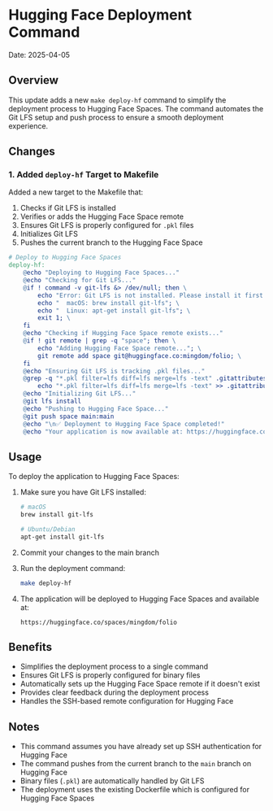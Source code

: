 # Hugging Face Deployment Command

Date: 2025-04-05

## Overview

This update adds a new `make deploy-hf` command to simplify the deployment process to Hugging Face Spaces. The command automates the Git LFS setup and push process to ensure a smooth deployment experience.

## Changes

### 1. Added `deploy-hf` Target to Makefile

Added a new target to the Makefile that:

1. Checks if Git LFS is installed
2. Verifies or adds the Hugging Face Space remote
3. Ensures Git LFS is properly configured for `.pkl` files
4. Initializes Git LFS
5. Pushes the current branch to the Hugging Face Space

```makefile
# Deploy to Hugging Face Spaces
deploy-hf:
	@echo "Deploying to Hugging Face Spaces..."
	@echo "Checking for Git LFS..."
	@if ! command -v git-lfs &> /dev/null; then \
		echo "Error: Git LFS is not installed. Please install it first."; \
		echo "  macOS: brew install git-lfs"; \
		echo "  Linux: apt-get install git-lfs"; \
		exit 1; \
	fi
	@echo "Checking if Hugging Face Space remote exists..."
	@if ! git remote | grep -q "space"; then \
		echo "Adding Hugging Face Space remote..."; \
		git remote add space git@huggingface.co:mingdom/folio; \
	fi
	@echo "Ensuring Git LFS is tracking .pkl files..."
	@grep -q "*.pkl filter=lfs diff=lfs merge=lfs -text" .gitattributes || \
		echo "*.pkl filter=lfs diff=lfs merge=lfs -text" >> .gitattributes
	@echo "Initializing Git LFS..."
	@git lfs install
	@echo "Pushing to Hugging Face Space..."
	@git push space main:main
	@echo "\n✅ Deployment to Hugging Face Space completed!"
	@echo "Your application is now available at: https://huggingface.co/spaces/mingdom/folio"
```

## Usage

To deploy the application to Hugging Face Spaces:

1. Make sure you have Git LFS installed:
   ```bash
   # macOS
   brew install git-lfs
   
   # Ubuntu/Debian
   apt-get install git-lfs
   ```

2. Commit your changes to the main branch

3. Run the deployment command:
   ```bash
   make deploy-hf
   ```

4. The application will be deployed to Hugging Face Spaces and available at:
   ```
   https://huggingface.co/spaces/mingdom/folio
   ```

## Benefits

- Simplifies the deployment process to a single command
- Ensures Git LFS is properly configured for binary files
- Automatically sets up the Hugging Face Space remote if it doesn't exist
- Provides clear feedback during the deployment process
- Handles the SSH-based remote configuration for Hugging Face

## Notes

- This command assumes you have already set up SSH authentication for Hugging Face
- The command pushes from the current branch to the `main` branch on Hugging Face
- Binary files (`.pkl`) are automatically handled by Git LFS
- The deployment uses the existing Dockerfile which is configured for Hugging Face Spaces
